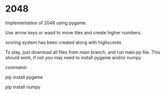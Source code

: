 # 2048
Implementation of 2048 using pygame.

Use arrow keys or wasd to move tiles and create higher numbers.

scoring system has been created along with highscores

To play, just download all files from main branch, and run main.py file.
This should work, if not you may need to install pygame and/or numpy

command-

pip install pygame

pip install numpy

